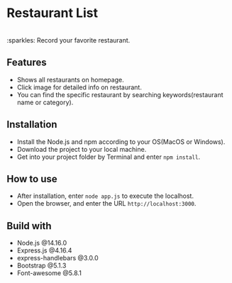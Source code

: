 # Restaurant List
<br>
:sparkles: Record your favorite restaurant.  

## Features  
* Shows all restaurants on homepage.  
* Click image for detailed info on restaurant.  
* You can find the specific restaurant by searching keywords(restaurant name or category).

## Installation
* Install the Node.js and npm according to your OS(MacOS or Windows).
* Download the project to your local machine.
* Get into your project folder by Terminal and enter `npm install`.

## How to use
* After installation, enter `node app.js` to execute the localhost.
* Open the browser, and enter the URL `http://localhost:3000`.

## Build with
* Node.js @14.16.0
* Express.js @4.16.4
* express-handlebars @3.0.0
* Bootstrap @5.1.3
* Font-awesome @5.8.1
